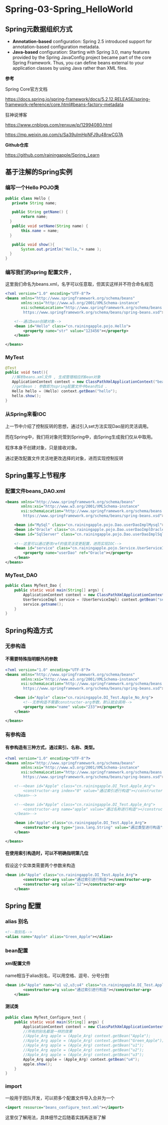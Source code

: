 # Spring-03-Spring_HelloWorld

## Spring元数据组织方式

- **Annotation-based** configuration: Spring 2.5 introduced support for annotation-based configuration metadata.
- **Java-based** configuration: Starting with Spring 3.0, many features provided by the Spring JavaConfig project became part of the core Spring Framework. Thus, you can define beans external to your application classes by using Java rather than XML files. 

**参考**

Spring Core官方文档

https://docs.spring.io/spring-framework/docs/5.2.12.RELEASE/spring-framework-reference/core.html#beans-factory-metadata

狂神说博客

https://www.cnblogs.com/renxuw/p/12994080.html

https://mp.weixin.qq.com/s/Sa39ulmHpNFJ9u48rwCG7A

**Github仓库**

https://github.com/rainingapple/Spring_Learn

## 基于注解的Spring实例

### 编写一个Hello POJO类

```java
public class Hello {
   private String name;

   public String getName() {
       return name;
  }
   public void setName(String name) {
       this.name = name;
  }

   public void show(){
       System.out.println("Hello,"+ name );
  }
}
```

### 编写我们的spring 配置文件 ,

这里我们命名为beans.xml，名字可以任意取，但其实这样并不符合命名规范

```xml
<?xml version="1.0" encoding="UTF-8"?>
<beans xmlns="http://www.springframework.org/schema/beans"
       xmlns:xsi="http://www.w3.org/2001/XMLSchema-instance"
       xsi:schemaLocation="http://www.springframework.org/schema/beans
        https://www.springframework.org/schema/beans/spring-beans.xsd">

    <!--通过bean创建对象-->
    <bean id="Hello" class="cn.rainingapple.pojo.Hello">
        <property name="str" value="123456"></property>
    </bean>

</beans>
```

### MyTest

```java
@Test
public void test(){
   //解析beans.xml文件 , 生成管理相应的Bean对象
   ApplicationContext context = new ClassPathXmlApplicationContext("beans.xml");
   //getBean : 参数即为spring配置文件中bean的id .
   Hello hello = (Hello) context.getBean("hello");
   hello.show();
}
```

### 从Spring来看IOC

上一节中介绍了控制反转的思想，通过引入set方法实现Dao层的灵活调用。

而在Spring中，我们将对象托管到Spring中，由Spring生成我们仅从中取用。

程序本身不创建对象，只是接收对象。

通过更改配置文件灵活地更改选择的对象，进而实现控制反转

## Spring重写上节程序

### 配置文件beans_DAO.xml

```xml
<beans xmlns="http://www.springframework.org/schema/beans"
       xmlns:xsi="http://www.w3.org/2001/XMLSchema-instance"
       xsi:schemaLocation="http://www.springframework.org/schema/beans
        https://www.springframework.org/schema/beans/spring-beans.xsd">

    <bean id="MySql" class="cn.rainingapple.pojo.Dao.userDaoImplMysql"></bean>
    <bean id="Oracle" class="cn.rainingapple.pojo.Dao.userDaoImplOracle"></bean>
    <bean id="SqlServer" class="cn.rainingapple.pojo.Dao.userDaoImplSqlServer"></bean>
    
    <!--这里可以通过更改ref的值灵活变更配置，进而实现IOC-->
    <bean id="service" class="cn.rainingapple.pojo.Service.UserServiceImpl">
        <property name="userDao" ref="Oracle"></property>
    </bean>
</beans>
```

### MyTest_DAO

```java
public class MyTest_Dao {
    public static void main(String[] args) {
        ApplicationContext context = new ClassPathXmlApplicationContext("beans_dao.xml");
        UserServiceImpl service = (UserServiceImpl) context.getBean("service");
        service.getname();
    }
}
```

## Spring构造方式

### 无参构造

#### 不需要特殊指明额外的参数

```xml
<?xml version="1.0" encoding="UTF-8"?>
<beans xmlns="http://www.springframework.org/schema/beans"
       xmlns:xsi="http://www.w3.org/2001/XMLSchema-instance"
       xsi:schemaLocation="http://www.springframework.org/schema/beans
        https://www.springframework.org/schema/beans/spring-beans.xsd">

    <bean id="Apple" class="cn.rainingapple.DI_Test.Apple_No_Arg">
        <!--无参构造不需要constructer-arg参数，默认就会调用-->
        <property name="name" value="233"></property>
    </bean>

</beans>
```

### 有参构造

#### 有参构造有三种方式，通过索引、名称、类型。

```xml
<?xml version="1.0" encoding="UTF-8"?>
<beans xmlns="http://www.springframework.org/schema/beans"
       xmlns:xsi="http://www.w3.org/2001/XMLSchema-instance"
       xsi:schemaLocation="http://www.springframework.org/schema/beans
        https://www.springframework.org/schema/beans/spring-beans.xsd">

    <!--<bean id="Apple" class="cn.rainingapple.DI_Test.Apple_Arg">
        <constructor-arg index="0" value="通过索引进行构造"></constructor-arg>
    </bean>-->

    <!--<bean id="Apple" class="cn.rainingapple.DI_Test.Apple_Arg">
        <constructor-arg name="apple" value="通过名称进行构造"></constructor-arg>
    </bean>-->

    <bean id="Apple" class="cn.rainingapple.DI_Test.Apple_Arg">
        <constructor-arg type="java.lang.String" value="通过类型进行构造"></constructor-arg>
    </bean>

</beans>
```

#### 在使用索引构造时，可以不明确指明第几位

假设这个实体类需要两个参数来构造

```xml
<bean id="Apple" class="cn.rainingapple.DI_Test.Apple_Arg">
        <constructor-arg value="通过索引进行构造"></constructor-arg>
        <constructor-arg value="12"></constructor-arg>
    </bean>
```

## Spring 配置

### alias 别名

```xml
<!--取别名-->
<alias name="Apple" alias="Green_Apple"></alias>
```

### bean配置

#### xml配置文件

name相当于alias别名，可以用空格、逗号、分号分割

```xml
<bean id="Apple" name="u1 u2,u3;u4" class="cn.rainingapple.DI_Test.Apple_Arg">
        <constructor-arg value="通过索引进行构造"></constructor-arg>
    </bean>
```

#### 测试类

```java
public class MyTest_Configure_test {
    public static void main(String[] args) {
        ApplicationContext context = new ClassPathXmlApplicationContext("beans_configure_test.xml");
        //所有的别名都是一样的效果
        //Apple_Arg apple = (Apple_Arg) context.getBean("Apple");
        //Apple_Arg apple = (Apple_Arg) context.getBean("Green_Apple");
        //Apple_Arg apple = (Apple_Arg) context.getBean("u1");
        //Apple_Arg apple = (Apple_Arg) context.getBean("u2");
        //Apple_Arg apple = (Apple_Arg) context.getBean("u3");
        Apple_Arg apple = (Apple_Arg) context.getBean("u4");
        apple.show();
    }
}
```

### import

一般用于团队开发，可以把多个配置文件导入合并为一个

```xml
<import resource="beans_configure_test.xml"></import>
```

这里仅了解用法，具体细节之后随着实践再逐渐了解